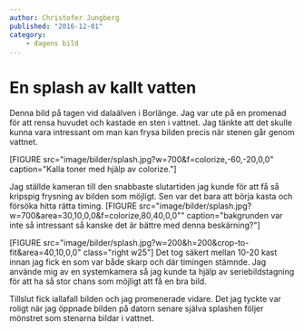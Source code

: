 ```yaml
---
author: Christofer Jungberg
published: "2016-12-01"
category:
    - dagens bild
...
```

En splash av kallt vatten
==================================



Denna bild på tagen vid dalaälven i Borlänge. Jag var ute på en promenad för att rensa huvudet och kastade en sten i vattnet. Jag tänkte att det skulle kunna vara intressant om man kan frysa bilden precis när stenen går genom vattnet.  

[FIGURE src="image/bilder/splash.jpg?w=700&f=colorize,-60,-20,0,0" caption="Kalla toner med hjälp av colorize."]
<!--more-->
Jag ställde kameran till den snabbaste slutartiden jag kunde för att få så kripspig frysning av bilden som möjligt. Sen var det bara att börja kasta och försöka hitta rätta timing.
[FIGURE src="image/bilder/splash.jpg?w=700&area=30,10,0,0&f=colorize,80,40,0,0"" caption="bakgrunden var inte så intressant så kanske det är bättre med denna beskärning?"]

[FIGURE src="image/bilder/splash.jpg?w=200&h=200&crop-to-fit&area=40,10,0,0" class="right w25"]
Det tog säkert mellan 10-20 kast innan jag fick en som var både skarp och där timingen stämnde. Jag använde mig av en systemkamera så jag kunde ta hjälp av seriebildstagning för att ha så stor chans som möjligt att få en bra bild.  

Tillslut fick iallafall bilden och jag promenerade vidare. Det jag tyckte var roligt när jag öppnade bilden på datorn senare själva splashen följer mönstret som stenarna bildar i vattnet.
